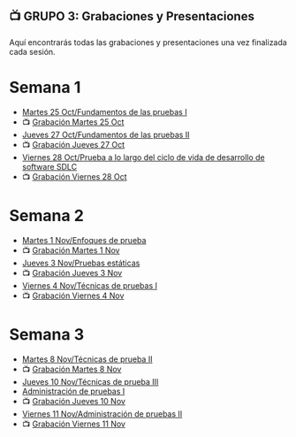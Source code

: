 ## 📺 GRUPO 3: Grabaciones y Presentaciones 
Aquí encontrarás todas las grabaciones y presentaciones una vez finalizada cada sesión.

# Semana 1
- [Martes 25 Oct/Fundamentos de las pruebas I](https://drive.google.com/file/d/1j6GTDIV8XlXOifVCzo8g_ipq5pmCA726/view?usp=sharing)
- 📺 [Grabación Martes 25 Oct](https://drive.google.com/file/d/1Oo9OHSpbTlCZObScR9WFeNfor9mKYja_/view?usp=sharing)
- [Jueves 27 Oct/Fundamentos de las pruebas II](https://drive.google.com/file/d/1fNZCYhbgUcui0NVkuBN3EFybf18TlbtV/view?usp=sharing)
- 📺 [Grabación Jueves 27 Oct](https://drive.google.com/file/d/1CUhi1rUz0Ebevbl5TV4lJ6ns0npX7oOv/view?usp=sharing)
- [Viernes 28 Oct/Prueba a lo largo del ciclo de vida de desarrollo de software SDLC](https://drive.google.com/file/d/1qABXTNKcioiohpi_Ot6JyL0s1m7VdMCl/view?usp=sharing)
- 📺 [Grabación Viernes 28 Oct](https://drive.google.com/file/d/11KNZyc_64BugPf2_MTkni8lUc2dYcKEH/view?usp=sharing)

# Semana 2
- [Martes 1 Nov/Enfoques de prueba](https://drive.google.com/file/d/1YRHUYZ2nHPIUw0rDUNNYxEhXOLJVNiPd/view?usp=sharing)
- 📺 [Grabación Martes 1 Nov](https://drive.google.com/file/d/1SY4EANlpNaJNqYsbVIg-JBhGFeDmnFNf/view?usp=sharing)
- [Jueves 3 Nov/Pruebas estáticas](https://drive.google.com/file/d/1LBK9cd-HuzdfY81Oqk7K0RhGUQVJp2kb/view?usp=sharing)
- 📺 [Grabación Jueves 3 Nov](https://drive.google.com/file/d/1hDsQ8uEs_eeZQOwW-Au1b149usRagpLH/view?usp=sharing)
- [Viernes 4 Nov/Técnicas de pruebas I](https://drive.google.com/file/d/1Ut41i7esU41pCfBIFXTSCftZt8Ix4lmt/view?usp=sharing)
- 📺 [Grabación Viernes 4 Nov](https://drive.google.com/file/d/1hHYJCsaNnS_TncoTy-3xWKzmOwj4jrNW/view?usp=sharing)

# Semana 3
- [Martes 8 Nov/Técnicas de prueba II](https://drive.google.com/file/d/1ODDriJdQNbaB8eNI7LMJhi_UME0rBaTD/view?usp=sharing)
- 📺 [Grabación Martes 8 Nov](https://drive.google.com/file/d/1TJc8o-mLqDYhxmGw_aP71DVx8QJtinY4/view?usp=sharing)
- [Jueves 10 Nov/Técnicas de prueba III](https://drive.google.com/file/d/1kKCCiMZOPVCg7vLXcAcWzhO2I04XzJ2S/view?usp=sharing)
- [Administración de pruebas I](https://drive.google.com/file/d/1gio_YYspIS83RZ6QBx1z61gf02g6YwnE/view?usp=sharing)
- 📺 [Grabación Jueves 10 Nov](https://drive.google.com/file/d/1sPC98qKD47XZs2P4W9xn4JGGhvkc6BHi/view?usp=sharing)
- [Viernes 11 Nov/Administración de pruebas II](https://drive.google.com/file/d/17i-ld0LdQY3nUhcNMf0Wq68YvyEqWNtm/view?usp=sharing)
- 📺 [Grabación Viernes 11 Nov](https://drive.google.com/file/d/12EIwv5D8DFbGSTaTeASbEaHn4Zn-sCWm/view?usp=sharing)
